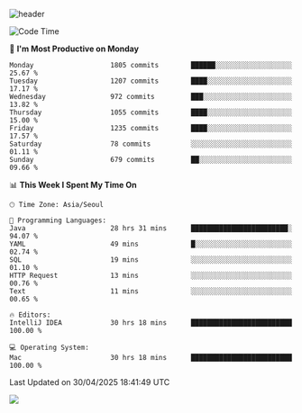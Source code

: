 ![header](https://capsule-render.vercel.app/api?type=Egg&color=timeAuto&height=300&section=header&text=PoPo&fontSize=90&animation=fadeIn)

  <!--START_SECTION:waka-->
![Code Time](http://img.shields.io/badge/Code%20Time-2%2C685%20hrs-blue)

📅 **I'm Most Productive on Monday** 

```text
Monday                   1805 commits        ██████░░░░░░░░░░░░░░░░░░░   25.67 % 
Tuesday                  1207 commits        ████░░░░░░░░░░░░░░░░░░░░░   17.17 % 
Wednesday                972 commits         ███░░░░░░░░░░░░░░░░░░░░░░   13.82 % 
Thursday                 1055 commits        ████░░░░░░░░░░░░░░░░░░░░░   15.00 % 
Friday                   1235 commits        ████░░░░░░░░░░░░░░░░░░░░░   17.57 % 
Saturday                 78 commits          ░░░░░░░░░░░░░░░░░░░░░░░░░   01.11 % 
Sunday                   679 commits         ██░░░░░░░░░░░░░░░░░░░░░░░   09.66 % 
```


📊 **This Week I Spent My Time On** 

```text
🕑︎ Time Zone: Asia/Seoul

💬 Programming Languages: 
Java                     28 hrs 31 mins      ████████████████████████░   94.07 % 
YAML                     49 mins             █░░░░░░░░░░░░░░░░░░░░░░░░   02.74 % 
SQL                      19 mins             ░░░░░░░░░░░░░░░░░░░░░░░░░   01.10 % 
HTTP Request             13 mins             ░░░░░░░░░░░░░░░░░░░░░░░░░   00.76 % 
Text                     11 mins             ░░░░░░░░░░░░░░░░░░░░░░░░░   00.65 % 

🔥 Editors: 
IntelliJ IDEA            30 hrs 18 mins      █████████████████████████   100.00 % 

💻 Operating System: 
Mac                      30 hrs 18 mins      █████████████████████████   100.00 % 
```


 Last Updated on 30/04/2025 18:41:49 UTC
<!--END_SECTION:waka-->



<img src="https://capsule-render.vercel.app/api?type=Egg&color=timeAuto&height=300&section=footer&text=PoPo&fontSize=90&animation=fadeIn&reversal=true" />
